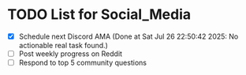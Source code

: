 # TODO List for Social_Media

- [x] Schedule next Discord AMA  (Done at Sat Jul 26 22:50:42 2025: No actionable real task found.)
- [ ] Post weekly progress on Reddit
- [ ] Respond to top 5 community questions